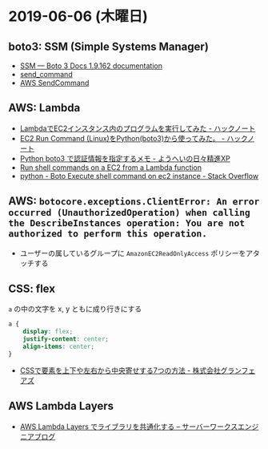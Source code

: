 # 2019-06-06 (木曜日)

## boto3: SSM (Simple Systems Manager)

- [SSM — Boto 3 Docs 1.9.162 documentation](https://boto3.amazonaws.com/v1/documentation/api/latest/reference/services/ssm.html)
- [send_command](https://boto3.amazonaws.com/v1/documentation/api/latest/reference/services/ssm.html#SSM.Client.send_command)
- [AWS SendCommand](https://docs.aws.amazon.com/ja_jp/systems-manager/latest/APIReference/API_SendCommand.html)


## AWS: Lambda

- [LambdaでEC2インスタンス内のプログラムを実行してみた - ハックノート](https://hacknote.jp/archives/48592/)
- [EC2 Run Command (Linux)をPython(boto3)から使ってみた。 - ハックノート](https://hacknote.jp/archives/37459/)
- [Python boto3 で認証情報を指定するメモ - ようへいの日々精進XP](https://inokara.hateblo.jp/entry/2016/09/03/085643)
- [Run shell commands on a EC2 from a Lambda function](https://medium.com/@Electricste/run-shell-commands-on-a-ec2-from-a-lambda-function-108994911064)
- [python - Boto Execute shell command on ec2 instance - Stack Overflow](https://stackoverflow.com/questions/15501845/boto-execute-shell-command-on-ec2-instance)

## AWS: `botocore.exceptions.ClientError: An error occurred (UnauthorizedOperation) when calling the DescribeInstances operation: You are not authorized to perform this operation.`

- ユーザーの属しているグループに `AmazonEC2ReadOnlyAccess` ポリシーをアタッチする


## CSS: flex

`a` の中の文字を x, y ともに成り行きにする

~~~css
a {
    display: flex;
    justify-content: center;
    align-items: center;
}
~~~

- [CSSで要素を上下や左右から中央寄せする7つの方法 - 株式会社グランフェアズ](https://www.granfairs.com/blog/staff/centering-by-css)

## AWS Lambda Layers

- [AWS Lambda Layers でライブラリを共通化する – サーバーワークスエンジニアブログ](http://blog.serverworks.co.jp/tech/2018/12/04/aws-lambda-layers/)
